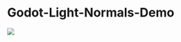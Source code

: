 # Godot-Light-Normals-Demo

![](https://github.com/CplCanuck/Godot-Light-Normals-Demo/blob/main/readme%20assets/Godot_Light_Normals_Demo.gif)
